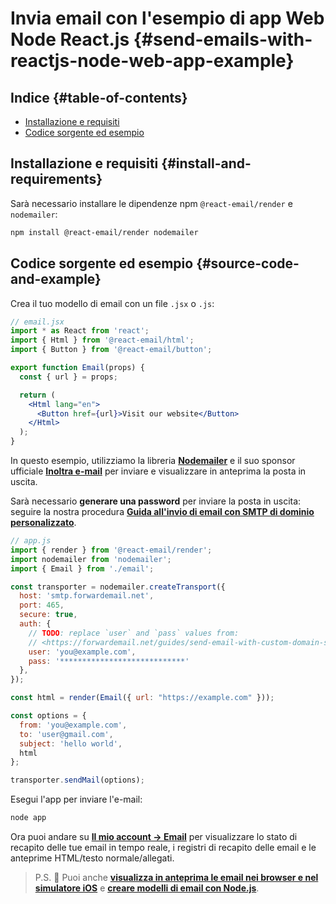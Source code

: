 # Invia email con l'esempio di app Web Node React.js {#send-emails-with-reactjs-node-web-app-example}

## Indice {#table-of-contents}

* [Installazione e requisiti](#install-and-requirements)
* [Codice sorgente ed esempio](#source-code-and-example)

## Installazione e requisiti {#install-and-requirements}

Sarà necessario installare le dipendenze npm `@react-email/render` e `nodemailer`:

```sh
npm install @react-email/render nodemailer
```

## Codice sorgente ed esempio {#source-code-and-example}

Crea il tuo modello di email con un file `.jsx` o `.js`:

```jsx
// email.jsx
import * as React from 'react';
import { Html } from '@react-email/html';
import { Button } from '@react-email/button';

export function Email(props) {
  const { url } = props;

  return (
    <Html lang="en">
      <Button href={url}>Visit our website</Button>
    </Html>
  );
}
```

In questo esempio, utilizziamo la libreria **[Nodemailer](https://github.com/nodemailer/nodemailer)** e il suo sponsor ufficiale **[Inoltra e-mail](https://forwardemail.net)** per inviare e visualizzare in anteprima la posta in uscita.

Sarà necessario <strong class="text-success"><i class="fa fa-key"></i>generare una password</strong> per inviare la posta in uscita: seguire la nostra procedura **[Guida all'invio di email con SMTP di dominio personalizzato](/guides/send-email-with-custom-domain-smtp)**.

<!-- https://github.com/nodemailer/nodemailer-web/pull/22 -->

```js
// app.js
import { render } from '@react-email/render';
import nodemailer from 'nodemailer';
import { Email } from './email';

const transporter = nodemailer.createTransport({
  host: 'smtp.forwardemail.net',
  port: 465,
  secure: true,
  auth: {
    // TODO: replace `user` and `pass` values from:
    // <https://forwardemail.net/guides/send-email-with-custom-domain-smtp>
    user: 'you@example.com',
    pass: '****************************'
  },
});

const html = render(Email({ url: "https://example.com" }));

const options = {
  from: 'you@example.com',
  to: 'user@gmail.com',
  subject: 'hello world',
  html
};

transporter.sendMail(options);
```

Esegui l'app per inviare l'e-mail:

```sh
node app
```

Ora puoi andare su **[Il mio account → Email](/my-account/emails)** per visualizzare lo stato di recapito delle tue email in tempo reale, i registri di recapito delle email e le anteprime HTML/testo normale/allegati.

> P.S. :tada: Puoi anche **[visualizza in anteprima le email nei browser e nel simulatore iOS](/docs/test-preview-email-rendering-browsers-ios-simulator)** e **[creare modelli di email con Node.js](/docs/send-emails-with-node-js-javascript)**.